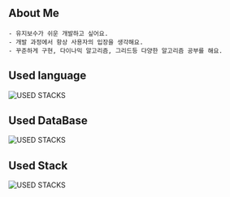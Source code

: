 <!--
**jjjheeee/jjjheeee** is a ✨ _special_ ✨ repository because its `README.md` (this file) appears on your GitHub profile.

Here are some ideas to get you started:

- 🔭 I’m currently working on ...
- 🌱 I’m currently learning ...
- 👯 I’m looking to collaborate on ...
- 🤔 I’m looking for help with ...
- 💬 Ask me about ...
- 📫 How to reach me: ...
- 😄 Pronouns: ...
- ⚡ Fun fact: ...
-->

## About Me
```planetext
- 유지보수가 쉬운 개발하고 싶어요.
- 개발 과정에서 항상 사용자의 입장을 생각해요.
- 꾸준하게 구현, 다이나믹 알고리즘, 그리드등 다양한 알고리즘 공부를 해요.
```


## Used language
![USED STACKS](https://skillicons.dev/icons?i=python,java)

## Used DataBase
![USED STACKS](https://skillicons.dev/icons?i=mariadb,mongodb,mysql,redis)

## Used Stack
![USED STACKS](https://skillicons.dev/icons?i=react,ts,nextjs,django,mongodb,mysql,redis,nodejs,expressjs)

